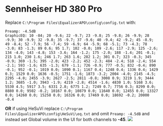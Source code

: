 # Sennheiser HD 380 Pro
Replace `C:\Program Files\EqualizerAPO\config\config.txt` with:
```
Preamp: -4.5dB
GraphicEQ: 10 -84; 20 -9.6; 22 -9.7; 23 -9.8; 25 -9.8; 26 -9.9; 28 -9.9; 30 -9.9; 32 -9.8; 35 -9.7; 37 -9.6; 40 -9.4; 42 -9.2; 45 -8.9; 49 -8.4; 52 -7.9; 56 -7.4; 59 -6.9; 64 -5.9; 68 -5.1; 73 -4.3; 78 -3.0; 83 -1.3; 89 0.6; 95 1.7; 102 -0.0; 109 -2.6; 117 -2.9; 125 -2.6; 134 -4.0; 143 -4.8; 153 -3.6; 164 -1.2; 175 -2.0; 188 -1.4; 201 -0.1; 215 1.0; 230 1.6; 246 1.7; 263 1.6; 282 1.2; 301 0.7; 323 -0.3; 345 -0.9; 369 -1.5; 395 -2.0; 423 -2.2; 452 -2.3; 484 -2.4; 518 -2.4; 554 -2.1; 593 -1.6; 635 -1.3; 679 -1.1; 726 -0.9; 777 -0.5; 832 -0.4; 890 -0.1; 952 -0.1; 1019 0.0; 1090 0.1; 1167 0.4; 1248 0.4; 1336 0.4; 1429 0.3; 1529 0.0; 1636 -0.5; 1751 -1.6; 1873 -3.2; 2004 -4.0; 2145 -4.5; 2295 -4.0; 2455 -3.9; 2627 -2.5; 2811 -0.8; 3008 0.9; 3219 1.9; 3444 1.2; 3685 -1.0; 3943 -1.9; 4219 -2.8; 4514 -1.6; 4830 1.0; 5168 3.6; 5530 4.5; 5917 3.5; 6331 2.8; 6775 1.2; 7249 0.7; 7756 0.3; 8299 0.0; 8880 0.0; 9502 -0.2; 10167 0.0; 10879 0.0; 11640 0.0; 12455 0.0; 13327 0.0; 14260 0.0; 15258 0.0; 16326 0.0; 17469 0.0; 18692 -0.2; 20000 -0.4
```
**OR** if using HeSuVi replace `C:\Program Files\EqualizerAPO\config\HeSuVi\eq.txt` and omit `Preamp: -4.5dB` and instead set Global volume in the UI for both channels to **-45**.
![](https://raw.githubusercontent.com/jaakkopasanen/AutoEq/master/results/SBAF-Serious/innerfidelity/onear/Sennheiser%20HD%20380%20Pro/Sennheiser%20HD%20380%20Pro.png)